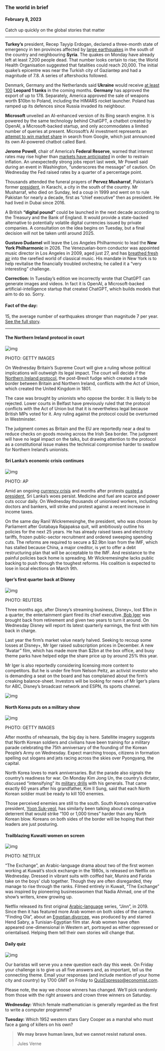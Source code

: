 ### The world in brief 

#### February 8, 2023

Catch up quickly on the global stories that matter

------

**Turkey’s** president, Recep Tayyip Erdogan, declared a three-month state of emergency in ten provinces affected by [large earthquakes](https://www.economist.com/international/2023/02/06/massive-earthquakes-in-turkey-and-northern-syria-kill-thousands) in the south of the country and neighbouring **Syria**. The quakes on Monday have already left at least 7,200 people dead. That number looks certain to rise; the World Health Organisation suggested that fatalities could reach 20,000. The initial quake’s epicentre was near the Turkish city of Gaziantep and had a magnitude of 7.8. A series of aftershocks followed.

Denmark, Germany and the Netherlands said **Ukraine** would receive [at least 100](https://www.economist.com/the-economist-explains/2023/01/25/what-makes-germanys-leopard-2-tank-the-best-fit-for-ukraine) **Leopard 1 tanks** in the coming months. **Germany** has approved the export of up to 178. Separately, America approved the sale of weapons worth $10bn to Poland, including the HIMARS rocket launcher. Poland has ramped up its defences since Russia invaded its neighbour.

**Microsoft** unveiled an AI-enhanced version of its Bing search engine. It is powered by the same technology behind ChatGPT, a chatbot created by OpenAI, a Microsoft-backed startup, and only accommodates a limited number of queries at present. Microsoft’s AI investment represents an [attempt to win market share](https://www.economist.com/business/2023/01/30/the-race-of-the-ai-labs-heats-up) in search from Google, which just announced its own AI-powered chatbot called Bard.

**Jerome Powell**, chair of America’s **Federal Reserve**, warned that interest rates may rise higher than [markets have anticipated](https://www.economist.com/finance-and-economics/2023/02/07/surging-stocks-undermine-a-hallowed-investing-rule) in order to restrain inflation. An unexpectedly strong jobs report last week, Mr Powell said during an event in Washington, “underscores the message” of caution. On Wednesday the Fed raised rates by a quarter of a percentage point.

Thousands attended the funeral prayers of **Pervez Musharraf**, Pakistan’s former [president](https://www.economist.com/asia/2023/02/05/pervez-musharraf-was-one-of-pakistans-better-dictators), in Karachi, a city in the south of the country. Mr Musharraf, who died on Sunday, led a coup in 1999 and went on to rule Pakistan for nearly a decade, first as “chief executive” then as president. He had lived in Dubai since 2016.

A British **“digital pound”** could be launched in the next decade according to the Treasury and the Bank of England. It would provide a state-backed alternative to potentially volatile digital currencies issued by private companies. A consultation on the idea begins on Tuesday, but a final decision will not be taken until around 2025.

**Gustavo Dudamel** will leave the Los Angeles Philharmonic to lead the **New York Philharmonic** in 2026. The Venezuelan-born conductor was appointed music director in Los Angeles in 2009, aged just 27, and has [breathed fresh air](https://www.economist.com/1843/2013/12/23/gustavo-dudamels-next-mountain) into the rarefied world of classical music. His mandate in New York is to help revitalise the financially troubled orchestra; he called it a “very interesting” challenge.

**Correction:** In Tuesday’s edition we incorrectly wrote that ChatGPT can generate images and videos. In fact it is OpenAI, a Microsoft-backed artificial-intelligence startup that created ChatGPT, which builds models that aim to do so. Sorry.



#### **Fact of the day:** 

15, the average number of earthquakes stronger than magnitude 7 per year. [See the full story](https://www.economist.com/the-economist-explains/2023/02/06/what-made-the-earthquake-in-turkey-and-syria-so-deadly).



------



#### The Northern Ireland protocol in court

![img](https://niceboy.online/insight/public/Espresso/PHOTOS/20230211_dap313.jpg)

PHOTO: GETTY IMAGES

On Wednesday Britain’s Supreme Court will give a ruling whose political implications will outweigh its legal impact. The court will decide if the [Northern Ireland protocol](https://www.economist.com/leaders/2022/06/14/britains-bill-to-rip-up-the-northern-ireland-protocol-is-a-terrible-idea), the post-Brexit fudge which created a trade border between Britain and Northern Ireland, conflicts with the Act of Union, which created the United Kingdom in 1801.

The case was brought by unionists who oppose the border. It is likely to be rejected. Lower courts in Belfast have previously ruled that the protocol conflicts with the Act of Union but that it is nevertheless legal because British MPs voted for it. Any ruling against the protocol could be overturned in Westminster.

The judgment comes as Britain and the EU are reportedly near a deal to reduce checks on goods moving across the Irish Sea border. The judgment will have no legal impact on the talks, but drawing attention to the protocol as a constitutional issue makes the technical compromise harder to swallow for Northern Ireland’s unionists.



#### Sri Lanka’s economic crisis continues

![img](https://niceboy.online/insight/public/Espresso/PHOTOS/20230211_dap316.jpg)

PHOTO: AP

Amid an ongoing [currency crisis](https://www.economist.com/the-economist-explains/2022/07/19/why-is-sri-lanka-in-turmoil) and months after protests [ousted a president](https://www.economist.com/asia/2022/07/13/sri-lankas-president-flees-leaving-the-country-in-chaos), Sri Lanka’s woes persist. Medicine and fuel are scarce and power cuts occur daily. On Wednesday thousands of unionised workers, including doctors and bankers, will strike and protest against a recent increase in income taxes.

On the same day Ranil Wickremesinghe, the president, who was chosen by Parliament after Gotabaya Rajapaksa quit, will ambitiously outline his policies for the next 25 years. He has already raised taxes and electricity tariffs, frozen public-sector recruitment and ordered sweeping spending cuts. The reforms are required to secure a $2.9bn loan from the IMF, which has stalled because China, a major creditor, is yet to offer a debt restructuring plan that will be acceptable to the IMF. And resistance to the painful policies back home is spreading. Mr Wickremesinghe lacks public backing to push through the toughest reforms. His coalition is expected to lose in local elections on March 9th.



#### Iger’s first quarter back at Disney

![img](https://niceboy.online/insight/public/Espresso/PHOTOS/20230211_dap317.jpg)

PHOTO: REUTERS

Three months ago, after Disney’s streaming business, Disney+, lost $1bn in a quarter, the entertainment giant fired its chief executive.[ Bob Iger](https://www.economist.com/leaders/2022/11/21/disney-brings-back-a-star-of-the-past-but-its-real-problem-is-the-script) was brought back from retirement and given two years to turn it around. On Wednesday Disney will report its latest quarterly earnings, the first with him back in charge.

Last year the firm’s market value nearly halved. Seeking to recoup some losses at Disney+, Mr Iger raised subscription prices in December. A new “Avatar” film, which has made more than $2bn at the box office, and busy theme parks have helped edge the share price up by around 25% this year.

Mr Iger is also reportedly considering licensing more content to competitors. But he is under fire from Nelson Peltz, an activist investor who is demanding a seat on the board and has complained about the firm’s creaking balance-sheet. Investors will be looking for news of Mr Iger’s plans for ABC, Disney’s broadcast network and ESPN, its sports channel.

![img](https://niceboy.online/insight/public/Espresso/PHOTOS/20230211_DAC697.jpg)



#### North Korea puts on a military show

![img](https://niceboy.online/insight/public/Espresso/PHOTOS/20230211_dap314.jpg)

PHOTO: GETTY IMAGES

After months of rehearsals, the big day is here. Satellite imagery suggests that North Korean soldiers and civilians have been training for a military parade celebrating the 75th anniversary of the founding of the Korean People’s Army on Wednesday. Expect marching troops, citizens in formation spelling out slogans and jets racing across the skies over Pyongyang, the capital.

North Korea loves to mark anniversaries. But the parade also signals the country’s readiness for war. On Monday Kim Jong Un, the country’s dictator, discussed “intensifying” its [military drills](https://www.economist.com/asia/2022/10/18/north-korea-is-preparing-for-another-nuclear-test-or-many) with his generals. That came exactly 60 years after his grandfather, Kim Il Sung, said that each North Korean soldier must be ready to kill 100 enemies.

Those perceived enemies are still to the south. South Korea’s conservative president, [Yoon Suk-yeol](https://www.economist.com/asia/2023/01/19/why-south-korea-is-talking-about-getting-its-own-nukes), has similarly been talking about creating a deterrent that would strike “100 or 1,000 times” harder than any North Korean blow. Koreans on both sides of the border will be hoping that their leaders are just posturing.



#### Trailblazing Kuwaiti women on screen

![img](https://niceboy.online/insight/public/Espresso/PHOTOS/20230211_dap312.jpg)

PHOTO: NETFLIX

“The Exchange”, an Arabic-language drama about two of the first women working at Kuwait’s stock exchange in the 1980s, is released on Netflix on Wednesday. Dressed in vibrant suits with coiffed hair, Munira and Farida take on the boys’ club together. Though they are often disregarded, they manage to rise through the ranks. Filmed entirely in Kuwait, “The Exchange” was inspired by pioneering businesswomen that Nadia Ahmad, one of the show’s writers, knew growing up.

Netflix released its first original [Arabic-language](https://www.economist.com/books-and-arts/2021/10/23/streaming-services-are-helping-arab-producers-liven-up-television) series, “Jinn”, in 2019. Since then it has featured more Arab women on both sides of the camera. “Finding Ola”, about an [Egyptian divorcee](https://www.economist.com/middle-east-and-africa/2022/09/15/arabs-are-divorcing-more-often), was produced by and starred Hend Sabry, a Tunisian-Egyptian film star. Arab women have often appeared one-dimensional in Western art, portrayed as either oppressed or orientalised. Helping them tell their own stories will change that.



#### Daily quiz

![img](https://niceboy.online/insight/public/Espresso/PHOTOS/QuizNEW_37_48.jpeg)

Our baristas will serve you a new question each day this week. On Friday your challenge is to give us all five answers and, as important, tell us the connecting theme. Email your responses (and include mention of your home city and country) by 1700 GMT on Friday to [QuizEspresso@economist.com](https://mail.google.com/mail/?view=cm&fs=1&tf=1&to=QuizEspresso@economist.com).

Please note, the way we choose winners has changed. We’ll pick randomly from those with the right answers and crown three winners on Saturday.

**Wednesday:** Which female mathematician is generally regarded as the first to write a computer programme?

**Tuesday:** Which 1952 western stars Gary Cooper as a marshal who must face a gang of killers on his own?



> **We may brave human laws, but we cannot resist natural ones.**
>
> Jules Verne

